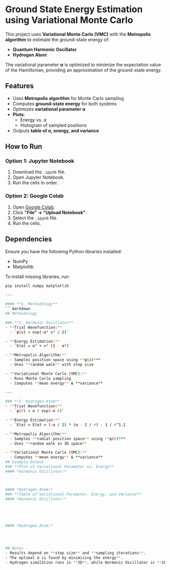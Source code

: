 # Ground State Energy Estimation using Variational Monte Carlo  

This project uses **Variational Monte Carlo (VMC)** with the **Metropolis algorithm** to estimate the ground-state energy of:  

- **Quantum Harmonic Oscillator**  
- **Hydrogen Atom**  

The variational parameter **α** is optimized to minimize the expectation value of the Hamiltonian, providing an approximation of the ground-state energy.
## Features  
- Uses **Metropolis algorithm** for Monte Carlo sampling  
- Computes **ground-state energy** for both systems  
- Optimizes **variational parameter α**  
- **Plots**:  
  - Energy vs. α  
  - Histogram of sampled positions  
- Outputs **table of α, energy, and variance**  
## How to Run  

### **Option 1: Jupyter Notebook**  
1. Download the `.ipynb` file.  
2. Open Jupyter Notebook.  
3. Run the cells in order.  

### **Option 2: Google Colab**  
1. Open [Google Colab](https://colab.research.google.com/).  
2. Click **"File" → "Upload Notebook"**.  
3. Select the `.ipynb` file.  
4. Run the cells.  
## Dependencies  
Ensure you have the following Python libraries installed:  
- NumPy  
- Matplotlib  

To install missing libraries, run:  
```bash
pip install numpy matplotlib

---

#### **5. Methodology**  
```markdown
## Methodology  

### **1. Harmonic Oscillator**  
- **Trial Wavefunction:**  
  - `ψ(x) ∝ exp(-α² x² / 2)`  

- **Energy Estimation:**  
  - `E(α) = α² + x² (1 - α⁴)`  

- **Metropolis Algorithm:**  
  - Samples position space using **ψ(x)²**  
  - Uses **random walk** with step size  

- **Variational Monte Carlo (VMC):**  
  - Runs Monte Carlo sampling  
  - Computes **mean energy** & **variance**  

---

### **2. Hydrogen Atom**  
- **Trial Wavefunction:**  
  - `ψ(r) ∝ α r exp(-α r)`  

- **Energy Estimation:**  
  - `E(α) = E(α) = (-α / 2) * (α - 2 / r) - 1 / r^1.1  

- **Metropolis Algorithm:**  
  - Samples **radial position space** using **ψ(r)²**  
  - Uses **random walk in 3D space**  

- **Variational Monte Carlo (VMC):**  
  - Computes **mean energy** & **variance**  
## Example Output  
### **Plot of Variational Parameter vs. Energy**  
#### *Harmonic Oscillator:*



#### *Hydrogen Atom:*  
### **Table of Variational Parameter, Energy, and Variance**  
#### *Harmonic Oscillator:*  





#### *Hydrogen Atom:*  




## Notes  
- Results depend on **step size** and **sampling iterations**.  
- The optimal α is found by minimizing the energy**.  
- Hydrogen simulation runs in **3D**, while Harmonic Oscillator is **1D**.  






 

